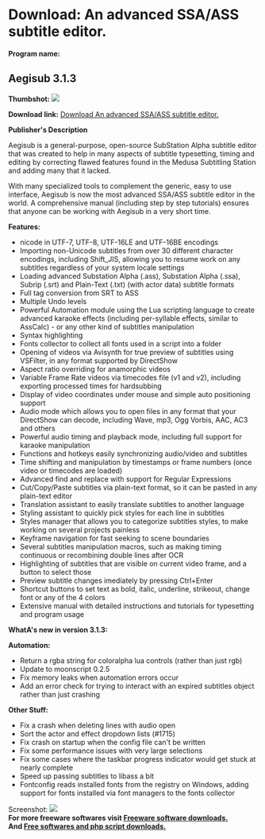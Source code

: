 # Download: An advanced SSA/ASS subtitle editor.

**Program name:**

## Aegisub 3.1.3

  
**Thumbshot:** ![](http://www.freewarefiles.com/screenshot/aegisub3_md.jpg)   
  
**Download link:** [Download An advanced SSA/ASS subtitle editor.](http://freesoftwares.boysofts.com/Aegisub_program_24280.html)  
  


**Publisher's Description**  
  


Aegisub is a general-purpose, open-source SubStation Alpha subtitle editor that was created to help in many aspects of subtitle typesetting, timing and editing by correcting flawed features found in the Medusa Subtitling Station and adding many that it lacked. 

With many specialized tools to complement the generic, easy to use interface, Aegisub is now the most advanced SSA/ASS subtitle editor in the world. A comprehensive manual (including step by step tutorials) ensures that anyone can be working with Aegisub in a very short time.

**Features:**

  * nicode in UTF-7, UTF-8, UTF-16LE and UTF-16BE encodings 
  * Importing non-Unicode subtitles from over 30 different character encodings, including Shift_JIS, allowing you to resume work on any subtitles regardless of your system locale settings 
  * Loading advanced Substation Alpha (.ass), Substation Alpha (.ssa), Subrip (.srt) and Plain-Text (.txt) (with actor data) subtitle formats 
  * Full tag conversion from SRT to ASS 
  * Multiple Undo levels 
  * Powerful Automation module using the Lua scripting language to create advanced karaoke effects (including per-syllable effects, similar to AssCalc) - or any other kind of subtitles manipulation 
  * Syntax highlighting 
  * Fonts collector to collect all fonts used in a script into a folder 
  * Opening of videos via Avisynth for true preview of subtitles using VSFilter, in any format supported by DirectShow 
  * Aspect ratio overriding for anamorphic videos 
  * Variable Frame Rate videos via timecodes file (v1 and v2), including exporting processed times for hardsubbing 
  * Display of video coordinates under mouse and simple auto positioning support 
  * Audio mode which allows you to open files in any format that your DirectShow can decode, including Wave, mp3, Ogg Vorbis, AAC, AC3 and others 
  * Powerful audio timing and playback mode, including full support for karaoke manipulation 
  * Functions and hotkeys easily synchronizing audio/video and subtitles 
  * Time shifting and manipulation by timestamps or frame numbers (once video or timecodes are loaded) 
  * Advanced find and replace with support for Regular Expressions 
  * Cut/Copy/Paste subtitles via plain-text format, so it can be pasted in any plain-text editor 
  * Translation assistant to easily translate subtitles to another language 
  * Styling assistant to quickly pick styles for each line in subtitles 
  * Styles manager that allows you to categorize subtitles styles, to make working on several projects painless 
  * Keyframe navigation for fast seeking to scene boundaries 
  * Several subtitles manipulation macros, such as making timing continuous or recombining double lines after OCR 
  * Highlighting of subtitles that are visible on current video frame, and a button to select those 
  * Preview subtitle changes imediately by pressing Ctrl+Enter 
  * Shortcut buttons to set text as bold, italic, underline, strikeout, change font or any of the 4 colors 
  * Extensive manual with detailed instructions and tutorials for typesetting and program usage 

**WhatA's new in version 3.1.3:**

**Automation:**

  * Return a rgba string for coloralpha lua controls (rather than just rgb) 
  * Update to moonscript 0.2.5 
  * Fix memory leaks when automation errors occur 
  * Add an error check for trying to interact with an expired subtitles object rather than just crashing 

**Other Stuff:**

  * Fix a crash when deleting lines with audio open 
  * Sort the actor and effect dropdown lists (#1715) 
  * Fix crash on startup when the config file can't be written 
  * Fix some performance issues with very large selections 
  * Fix some cases where the taskbar progress indicator would get stuck at nearly complete 
  * Speed up passing subtitles to libass a bit 
  * Fontconfig reads installed fonts from the registry on Windows, adding support for fonts installed via font managers to the fonts collector 

  
  
Screenshot: ![](http://www.freewarefiles.com/screenshot/aegisub3.jpg)   
**For more freeware softwares visit [Freeware software downloads.](http://freesoftwares.boysofts.com/)**   
**And [Free softwares and php script downloads.](http://www.boysofts.com/)**
